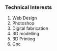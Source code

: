 ### Technical Interests
1. Web Design
2. Photoshop
3. Digital fabrication
  1. 3D modelling
  2. 3D Printing
  3. Cnc
